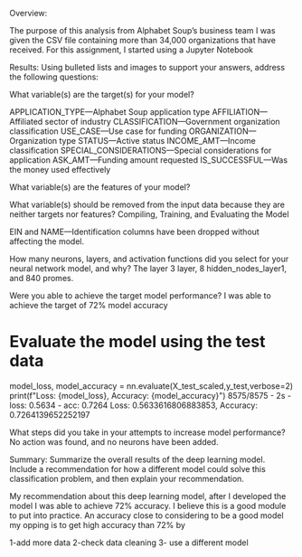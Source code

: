 
Overview:

The purpose of this analysis from Alphabet Soup’s business team I was given the CSV  file containing more than 34,000 organizations that have received. 
For this assignment, I started using a Jupyter Notebook

Results: Using bulleted lists and images to support your answers, address the following questions:

What variable(s) are the target(s) for your model?

APPLICATION_TYPE—Alphabet Soup application type
AFFILIATION—Affiliated sector of industry
CLASSIFICATION—Government organization classification
USE_CASE—Use case for funding
ORGANIZATION—Organization type
STATUS—Active status
INCOME_AMT—Income classification
SPECIAL_CONSIDERATIONS—Special considerations for application
ASK_AMT—Funding amount requested
IS_SUCCESSFUL—Was the money used effectively

What variable(s) are the features of your model?

What variable(s) should be removed from the input data because they are neither targets nor features?
Compiling, Training, and Evaluating the Model

EIN and NAME—Identification columns have been dropped without affecting the model.

How many neurons, layers, and activation functions did you select for your neural network model, and why?
The layer 3 layer, 8 hidden_nodes_layer1,  and 840 promes.

Were you able to achieve the target model performance?
I was able to achieve the target of 72% model accuracy 

# Evaluate the model using the test data
model_loss, model_accuracy = nn.evaluate(X_test_scaled,y_test,verbose=2)
print(f"Loss: {model_loss}, Accuracy: {model_accuracy}")
8575/8575 - 2s - loss: 0.5634 - acc: 0.7264
Loss: 0.5633616806883853, Accuracy: 0.7264139652252197

What steps did you take in your attempts to increase model performance?
No action was found, and no neurons have been added.

Summary: 
Summarize the overall results of the deep learning model. Include a recommendation for how a different model could solve this classification problem, and then explain your recommendation.

My recommendation about this deep learning model, after I developed the model I was able to achieve 72% accuracy. I believe this is a good module to put into practice. An accuracy close to considering to be a good model 
my opping is to get high accuracy than 72% by

 1-add more data 
 2-check data cleaning
 3- use a different model 

